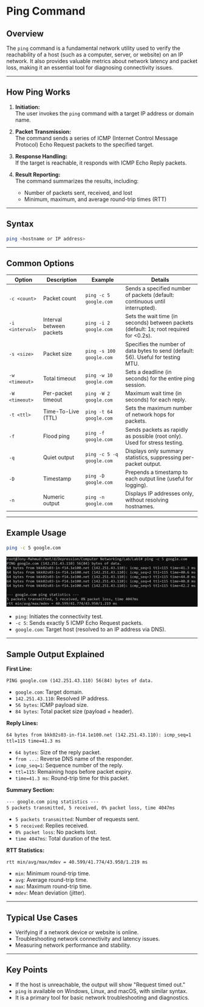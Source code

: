 # Ping Command 
## Overview

The `ping` command is a fundamental network utility used to verify the reachability of a host (such as a computer, server, or website) on an IP network. It also provides valuable metrics about network latency and packet loss, making it an essential tool for diagnosing connectivity issues.

---

## How Ping Works

1. **Initiation:**  
    The user invokes the `ping` command with a target IP address or domain name.

2. **Packet Transmission:**  
    The command sends a series of ICMP (Internet Control Message Protocol) Echo Request packets to the specified target.

3. **Response Handling:**  
    If the target is reachable, it responds with ICMP Echo Reply packets.

4. **Result Reporting:**  
    The command summarizes the results, including:
    - Number of packets sent, received, and lost
    - Minimum, maximum, and average round-trip times (RTT)

---

## Syntax

```sh
ping <hostname or IP address>
```

---

## Common Options

| Option          | Description                  | Example                   | Details                                                                                      |
|-----------------|-----------------------------|---------------------------|----------------------------------------------------------------------------------------------|
| `-c <count>`    | Packet count                | `ping -c 5 google.com`    | Sends a specified number of packets (default: continuous until interrupted).                 |
| `-i <interval>` | Interval between packets    | `ping -i 2 google.com`    | Sets the wait time (in seconds) between packets (default: 1s; root required for <0.2s).      |
| `-s <size>`     | Packet size                 | `ping -s 100 google.com`  | Specifies the number of data bytes to send (default: 56). Useful for testing MTU.            |
| `-w <timeout>`  | Total timeout               | `ping -w 10 google.com`   | Sets a deadline (in seconds) for the entire ping session.                                    |
| `-W <timeout>`  | Per-packet timeout          | `ping -W 2 google.com`    | Maximum wait time (in seconds) for each reply.                                               |
| `-t <ttl>`      | Time-To-Live (TTL)          | `ping -t 64 google.com`   | Sets the maximum number of network hops for packets.                                         |
| `-f`            | Flood ping                  | `ping -f google.com`      | Sends packets as rapidly as possible (root only). Used for stress testing.                   |
| `-q`            | Quiet output                | `ping -c 5 -q google.com` | Displays only summary statistics, suppressing per-packet output.                             |
| `-D`            | Timestamp                   | `ping -D google.com`      | Prepends a timestamp to each output line (useful for logging).                               |
| `-n`            | Numeric output              | `ping -n google.com`      | Displays IP addresses only, without resolving hostnames.                                     |

---

## Example Usage

```sh
ping -c 5 google.com
```
<img src="ping1.PNG" alt="Ping Example Output">

- `ping`: Initiates the connectivity test.
- `-c 5`: Sends exactly 5 ICMP Echo Request packets.
- `google.com`: Target host (resolved to an IP address via DNS).

---

## Sample Output Explained

**First Line:**
```
PING google.com (142.251.43.110) 56(84) bytes of data.
```
- `google.com`: Target domain.
- `142.251.43.110`: Resolved IP address.
- `56 bytes`: ICMP payload size.
- `84 bytes`: Total packet size (payload + header).

**Reply Lines:**
```
64 bytes from bkk02s03-in-f14.1e100.net (142.251.43.110): icmp_seq=1 ttl=115 time=41.3 ms
```
- `64 bytes`: Size of the reply packet.
- `from ...`: Reverse DNS name of the responder.
- `icmp_seq=1`: Sequence number of the reply.
- `ttl=115`: Remaining hops before packet expiry.
- `time=41.3 ms`: Round-trip time for this packet.

**Summary Section:**
```
--- google.com ping statistics ---
5 packets transmitted, 5 received, 0% packet loss, time 4047ms
```
- `5 packets transmitted`: Number of requests sent.
- `5 received`: Replies received.
- `0% packet loss`: No packets lost.
- `time 4047ms`: Total duration of the test.

**RTT Statistics:**
```
rtt min/avg/max/mdev = 40.599/41.774/43.950/1.219 ms
```
- `min`: Minimum round-trip time.
- `avg`: Average round-trip time.
- `max`: Maximum round-trip time.
- `mdev`: Mean deviation (jitter).

---

## Typical Use Cases

- Verifying if a network device or website is online.
- Troubleshooting network connectivity and latency issues.
- Measuring network performance and stability.

---

## Key Points

- If the host is unreachable, the output will show "Request timed out."
- `ping` is available on Windows, Linux, and macOS, with similar syntax.
- It is a primary tool for basic network troubleshooting and diagnostics.

